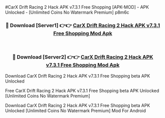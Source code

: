 #CarX Drift Racing 2 Hack APK v7.3.1 Free Shopping [APK-MOD] - APK Unlocked - [Unlimited Coins No Watermark Premium] p8m6c



<div align="center">

<h3>🔴 Download [Server1] 👉👉 <a href="https://momento.my/?title=CarX_Drift_Racing_2_Hack_APK_v7.3.1_Free_Shopping">CarX Drift Racing 2 Hack APK v7.3.1 Free Shopping Mod Apk</a></h3><br>

<h3>🔴 Download [Server2] 👉👉 <a href="https://momento.my/?title=CarX_Drift_Racing_2_Hack_APK_v7.3.1_Free_Shopping">CarX Drift Racing 2 Hack APK v7.3.1 Free Shopping Mod Apk</a></h3>
</div>



Download CarX Drift Racing 2 Hack APK v7.3.1 Free Shopping beta APK Unlocked

Free CarX Drift Racing 2 Hack APK v7.3.1 Free Shopping beta APK Unlocked [Unlimited Coins No Watermark Premium]

Download CarX Drift Racing 2 Hack APK v7.3.1 Free Shopping beta APK Unlocked [Unlimited Coins No Watermark Premium] Mod For Android
